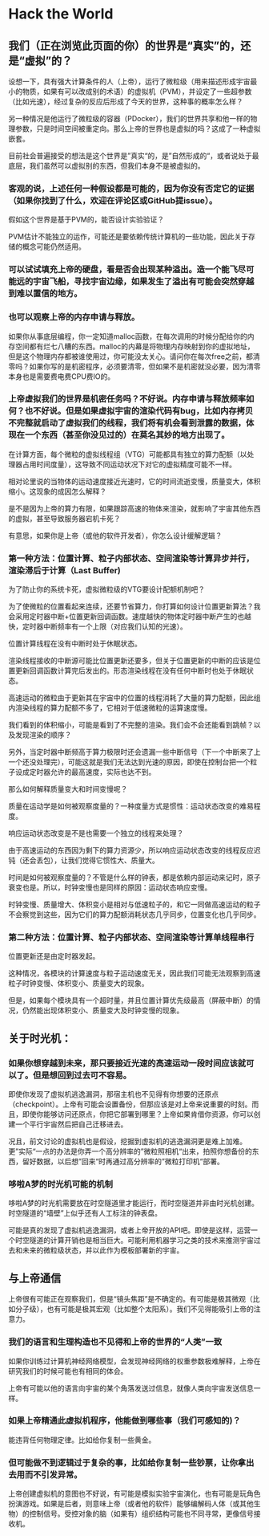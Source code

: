 # Hack the World

## 我们（正在浏览此页面的你）的世界是“真实”的，还是“虚拟”的？

设想一下，具有强大计算条件的人（上帝），运行了微粒级（用来描述形成宇宙最小的物质，如果有可以改成别的术语）的虚拟机（PVM），并设定了一些超参数（比如光速），经过复杂的反应后形成了今天的世界，这种事的概率怎么样？

另一种情况是他运行了微粒级的容器（PDocker），我们的世界共享和他一样的物理参数，只是时间空间被重定向。那么上帝的世界也是虚拟的吗？这成了一种虚拟嵌套。

目前社会普遍接受的想法是这个世界是”真实“的，是”自然形成的“，或者说处于最底层，我们虽然可以虚拟别的东西，但我们本身不是被虚拟的。

### 客观的说，上述任何一种假设都是可能的，因为你没有否定它的证据（如果你找到了什么，欢迎在评论区或GitHub提issue）。

假如这个世界是基于PVM的，能否设计实验验证？

PVM估计不能独立的运作，可能还是要依赖传统计算机的一些功能，因此关于存储的概念可能仍然适用。

### 可以试试填充上帝的硬盘，看是否会出现某种溢出。造一个能飞尽可能远的宇宙飞船，寻找宇宙边缘，如果发生了溢出有可能会突然穿越到难以置信的地方。

### 也可以观察上帝的内存申请与释放。

如果你从事底层编程，你一定知道malloc函数，在每次调用的时候分配给你的内存空间都有烂七八糟的东西。malloc的内幕是将物理内存映射到你的虚拟地址，但是这个物理内存都被谁使用过，你可能没太关心。请问你在每次free之前，都清零吗？如果你写的是机密程序，必须要清零，但如果不是机密就没必要，因为清零本身也是需要费电费CPU费IO的。

### 上帝虚拟我们的世界是机密任务吗？不好说。内存申请与释放频率如何？也不好说。但是如果虚拟宇宙的渲染代码有bug，比如内存拷贝不完整就启动了虚拟我们的线程，我们将有机会看到泄露的数据，体现在一个东西（甚至你没见过的）在莫名其妙的地方出现了。

在计算方面，每个微粒的虚拟线程组（VTG）可能都具有独立的算力配额（以处理器占用时间度量），这导致不同运动状况下对它的虚拟精度可能不一样。

相对论里说的当物体的运动速度接近光速时，它的时间流逝变慢，质量变大，体积缩小。这现象的成因怎么解释？

是不是因为上帝的算力有限，如果跟踪高速的物体来渲染，就影响了宇宙其他东西的虚拟，甚至导致服务器宕机卡死？

有意思，如果你是上帝（或他的软件开发者），你怎么设计缓解逻辑？

### 第一种方法：位置计算、粒子内部状态、空间渲染等计算异步并行，渲染滞后于计算（Last Buffer)

为了防止你的系统卡死，虚拟微粒级的VTG要设计配额机制吧？

为了使微粒的位置看起来连续，还要节省算力，你打算如何设计位置更新算法？我会采用定时器中断+位置更新回调函数。速度越快的物体定时器中断产生的也越快，定时器中断频率有一个上限（对应我们认知的光速）。

位置计算线程在没有中断时处于休眠状态。

渲染线程接收的中断源可能比位置更新还要多，但关于位置更新的中断的应该是位置更新回调函数计算完后发出的。形态渲染线程在没有任何中断时也处于休眠状态。

高速运动的微粒由于更新其在宇宙中的位置的线程消耗了大量的算力配额，因此组内渲染线程的算力配额不多了，它相对于低速微粒的运算速度慢。

我们看到的体积缩小，可能是看到了不完整的渲染。我们会不会还能看到跳帧？以及发现渲染的顺序？

另外，当定时器中断频高于算力极限时还会遗漏一些中断信号（下一个中断来了上一个还没处理完），可能这就是我们无法达到光速的原因，即使在控制台把一个粒子设成定时器允许的最高速度，实际也达不到。

那么如何解释质量变大和时间变慢呢？

质量在运动学是如何被观察度量的？一种度量方式是惯性：运动状态改变的难易程度。

响应运动状态改变是不是也需要一个独立的线程来处理？

由于高速运动的东西因为剩下的算力资源少，所以响应运动状态改变的线程反应迟钝（还会丢包），让我们觉得它惯性大、质量大。

时间是如何被观察度量的？不管是什么样的钟表，都是依赖内部运动来记时，原子衰变也是。所以，时钟变慢也是同样的原因：运动状态响应变慢。

时钟变慢、质量增大、体积变小是相对与低速粒子的，和它一同做高速运动的粒子不会察觉到这些，因为它们的算力配额消耗状态几乎同步，位置变化也几乎同步。

### 第二种方法：位置计算、粒子内部状态、空间渲染等计算单线程串行

位置更新还是由定时器发起。

这种情况，各模块的计算速度与粒子运动速度无关，因此我们可能无法观察到高速粒子时钟变慢、体积变小、质量变大的现象。

但是，如果每个模块具有一个超时量，并且位置计算优先级最高（屏蔽中断）的情况，仍然能出现体积变小、质量变大及时钟变慢的现象。

## 关于时光机：

### 如果你想穿越到未来，那只要接近光速的高速运动一段时间应该就可以了。但是想回到过去可不容易。

即使你发现了虚拟机逃逸漏洞，那宿主机也不见得有你想要的还原点（checkpoint）。上帝有可能会设置备份，但那应该是对上帝来说重要的时刻。而且，即使你能够访问还原点，你把它部署到哪里？上帝如果肯借你资源，你可以创建一个平行宇宙然后把自己迁移进去。

况且，前文讨论的虚拟机也是假设，挖掘到虚拟机的逃逸漏洞更是难上加难。更”实际“一点的办法是你弄一个高分辨率的”微粒照相机“出来，拍照你想备份的东西，留好数据，以后想”回来“时再通过高分辨率的”微粒打印机“部署。

### 哆啦A梦的时光机可能的机制

哆啦A梦的时光机需要放在时空隧道里才能运行，而时空隧道并非由时光机创建。时空隧道的“墙壁”上似乎还有人工标注的钟表盘。

可能是真的发现了虚拟机逃逸漏洞，或者上帝开放的API吧。即使是这样，运营一个时空隧道的计算开销也是相当巨大。可能利用机器学习之类的技术来推测宇宙过去和未来的微粒级状态，并以此作为模板部署新的宇宙。

## 与上帝通信

上帝很有可能正在观察我们，但是“镜头焦距”是不确定的。有可能是极其微观（比如分子级），也有可能是极其宏观（比如整个太阳系）。我们不见得能吸引上帝的注意力。

### 我们的语言和生理构造也不见得和上帝的世界的“人类”一致

如果你训练过计算机神经网络模型，会发现神经网络的权重参数极难解释，上帝在研究我们的时候可能也有相同的体会。

上帝有可能以他的语言向宇宙的某个角落发送过信息，就像人类向宇宙发送信息一样。

### 如果上帝精通此虚拟机程序，他能做到哪些事（我们可感知的)？

能违背任何物理定律。比如给你复制一些黄金。

### 但可能做不到逻辑过于复杂的事，比如给你复制一些钞票，让你拿出去用而不引发异常。

上帝创建虚拟机的意图也不好说，有可能是模拟实验宇宙演化，也有可能是玩角色扮演游戏。如果是后者，则意味上帝（或者他的软件）能够编解码人体（或其他生物）的控制信号。受控对象的脑（如果有）组织结构可能也不同寻常，更像信号接收机。


